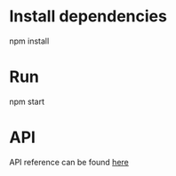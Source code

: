 # Install dependencies

npm install

# Run

npm start

# API
API reference can be found [here](API.md)
